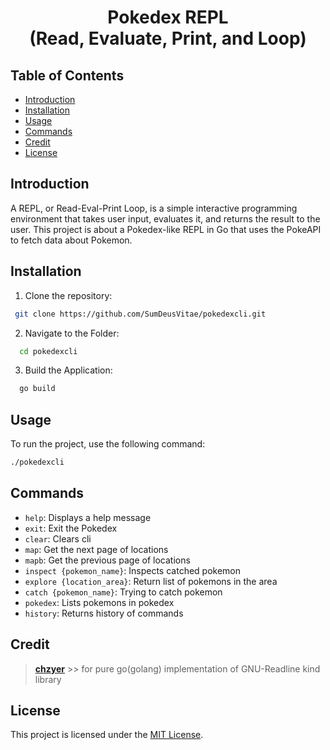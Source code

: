 <div align="center">
  <h1>Pokedex REPL<br>(Read, Evaluate, Print, and Loop)</h1>
</div>


## Table of Contents
- [Introduction](#introduction)
- [Installation](#installation)
- [Usage](#usage)
- [Commands](#commands)
- [Credit](#credit)
- [License](#license)

## Introduction
A REPL, or Read-Eval-Print Loop, is a simple interactive programming environment that takes user input, evaluates it, and returns the result to the user. This project is about a Pokedex-like REPL in Go that uses the PokeAPI to fetch data about  Pokemon.

## Installation
1. Clone the repository:
```bash
 git clone https://github.com/SumDeusVitae/pokedexcli.git
```

2. Navigate to the Folder:
```bash
  cd pokedexcli
 ```

3. Build the Application:
```bash
  go build
 ```


## Usage
To run the project, use the following command:
```bash
./pokedexcli
```


## Commands 
- `help`:                     Displays a help message
- `exit`:                     Exit the Pokedex
- `clear`:                    Clears cli
- `map`:                      Get the next page of locations
- `mapb`:                     Get the previous page of locations
- `inspect {pokemon_name}`:   Inspects catched pokemon
- `explore {location_area}`:  Return list of pokemons in the area
- `catch {pokemon_name}`:     Trying to catch pokemon
- `pokedex`:                  Lists pokemons in pokedex
- `history`:                  Returns history of commands

## Credit
> [**chzyer**](https://github.com/chzyer/readline) >> for pure go(golang) implementation of GNU-Readline kind library 



## License
This project is licensed under the [MIT License](LICENSE).
